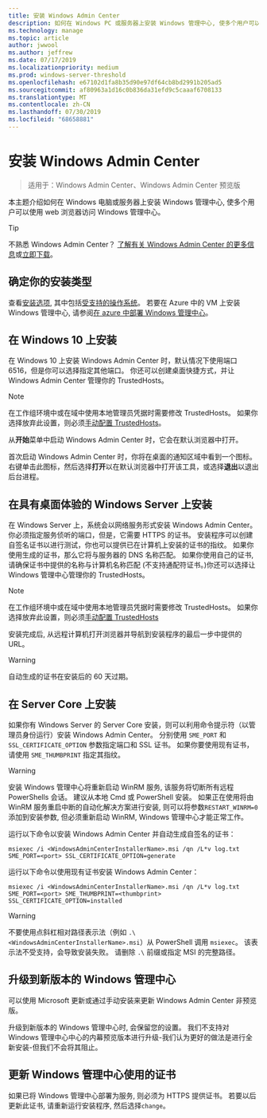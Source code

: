 ```yaml
---
title: 安装 Windows Admin Center
description: 如何在 Windows PC 或服务器上安装 Windows 管理中心, 使多个用户可以使用 web 浏览器访问 Windows 管理中心。
ms.technology: manage
ms.topic: article
author: jwwool
ms.author: jeffrew
ms.date: 07/17/2019
ms.localizationpriority: medium
ms.prod: windows-server-threshold
ms.openlocfilehash: e67102d1fa8b35d90e97df64cb8bd2991b205ad5
ms.sourcegitcommit: af80963a1d16c0b836da31efd9c5caaaf6708133
ms.translationtype: MT
ms.contentlocale: zh-CN
ms.lasthandoff: 07/30/2019
ms.locfileid: "68658881"
---
```

# <a name="install-windows-admin-center"></a>安装 Windows Admin Center

> 适用于：Windows Admin Center、Windows Admin Center 预览版

本主题介绍如何在 Windows 电脑或服务器上安装 Windows 管理中心, 使多个用户可以使用 web 浏览器访问 Windows 管理中心。

> [!Tip]
> 不熟悉 Windows Admin Center？
> [了解有关 Windows Admin Center 的更多信息](../understand/windows-admin-center.md)或[立即下载](https://aka.ms/windowsadmincenter)。

## <a name="determine-your-installation-type"></a>确定你的安装类型

查看[安装选项](../plan/installation-options.md), 其中包括[受支持的操作系统](https://docs.microsoft.com/windows-server/manage/windows-admin-center/plan/installation-options#installation-supported-operating-systems)。 若要在 Azure 中的 VM 上安装 Windows 管理中心, 请参阅[在 azure 中部署 Windows 管理中心](../azure/deploy-wac-in-azure.md)。

## <a name="install-on-windows-10"></a>在 Windows 10 上安装

在 Windows 10 上安装 Windows Admin Center 时，默认情况下使用端口 6516，但是你可以选择指定其他端口。 你还可以创建桌面快捷方式，并让 Windows Admin Center 管理你的 TrustedHosts。

> [!NOTE]
> 在工作组环境中或在域中使用本地管理员凭据时需要修改 TrustedHosts。 如果你选择放弃此设置，则必须[手动配置 TrustedHosts](../support/troubleshooting.md#configure-trustedhosts)。

从**开始**菜单中启动 Windows Admin Center 时，它会在默认浏览器中打开。

首次启动 Windows Admin Center 时，你将在桌面的通知区域中看到一个图标。 右键单击此图标，然后选择**打开**以在默认浏览器中打开该工具，或选择**退出**以退出后台进程。

## <a name="install-on-windows-server-with-desktop-experience"></a>在具有桌面体验的 Windows Server 上安装

在 Windows Server 上，系统会以网络服务形式安装 Windows Admin Center。 你必须指定服务侦听的端口，但是，它需要 HTTPS 的证书。 安装程序可以创建自签名证书以进行测试，你也可以提供已在计算机上安装的证书的指纹。 如果你使用生成的证书，那么它将与服务器的 DNS 名称匹配。 如果你使用自己的证书, 请确保证书中提供的名称与计算机名称匹配 (不支持通配符证书。)你还可以选择让 Windows 管理中心管理你的 TrustedHosts。

> [!NOTE]
> 在工作组环境中或在域中使用本地管理员凭据时需要修改 TrustedHosts。 如果你选择放弃此设置，则必须[手动配置 TrustedHosts](../support/troubleshooting.md#configure-trustedhosts)

安装完成后, 从远程计算机打开浏览器并导航到安装程序的最后一步中提供的 URL。

> [!WARNING]
> 自动生成的证书在安装后的 60 天过期。

## <a name="install-on-server-core"></a>在 Server Core 上安装

如果你有 Windows Server 的 Server Core 安装，则可以利用命令提示符（以管理员身份运行）安装 Windows Admin Center。 分别使用 `SME_PORT` 和 `SSL_CERTIFICATE_OPTION` 参数指定端口和 SSL 证书。 如果你要使用现有证书，请使用 `SME_THUMBPRINT` 指定其指纹。

> [!WARNING]
> 安装 Windows 管理中心将重新启动 WinRM 服务, 该服务将切断所有远程 PowerShells 会话。 建议从本地 Cmd 或 PowerShell 安装。 如果正在使用将由 WinRM 服务重启中断的自动化解决方案进行安装, 则可以将参数```RESTART_WINRM=0```添加到安装参数, 但必须重新启动 WinRM, Windows 管理中心才能正常工作。

运行以下命令以安装 Windows Admin Center 并自动生成自签名的证书：

```   
msiexec /i <WindowsAdminCenterInstallerName>.msi /qn /L*v log.txt SME_PORT=<port> SSL_CERTIFICATE_OPTION=generate
```

运行以下命令以使用现有证书安装 Windows Admin Center：

```
msiexec /i <WindowsAdminCenterInstallerName>.msi /qn /L*v log.txt SME_PORT=<port> SME_THUMBPRINT=<thumbprint> SSL_CERTIFICATE_OPTION=installed
```

> [!WARNING]
> 不要使用点斜杠相对路径表示法（例如 `.\<WindowsAdminCenterInstallerName>.msi`）从 PowerShell 调用 `msiexec`。 该表示法不受支持，会导致安装失败。 请删除 `.\` 前缀或指定 MSI 的完整路径。

## <a name="upgrading-to-a-new-version-of-windows-admin-center"></a>升级到新版本的 Windows 管理中心

可以使用 Microsoft 更新或通过手动安装来更新 Windows Admin Center 非预览版。

升级到新版本的 Windows 管理中心时, 会保留您的设置。 我们不支持对 Windows 管理中心中心的内幕预览版本进行升级-我们认为更好的做法是进行全新安装-但我们不会将其阻止。

## <a name="updating-the-certificate-used-by-windows-admin-center"></a>更新 Windows 管理中心使用的证书

如果已将 Windows 管理中心部署为服务, 则必须为 HTTPS 提供证书。 若要以后更新此证书, 请重新运行安装程序, 然后选择```change```。
